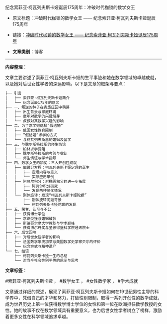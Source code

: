纪念索菲亚·柯瓦列夫斯卡娅诞辰175周年：冲破时代枷锁的数学女王 
- 原文标题：冲破时代枷锁的数学女王 —— 纪念索菲亚·柯瓦列夫斯卡娅诞辰175周年 
- 链接：[冲破时代枷锁的数学女王 —— 纪念索菲亚·柯瓦列夫斯卡娅诞辰175周年](https://mp.weixin.qq.com/s/XnePGDMIKFueseFABA0geg) 

- **文章类别**：博客 

---

**内容整理**： 

文章主要讲述了索菲亚·柯瓦列夫斯卡娅的生平事迹和她在数学领域的卓越成就，以及她对后世女性学者的深远影响。以下是文章的框架与要点：

```markdown
├── 引言
│   ├── 索菲亚·柯瓦列夫斯卡娅简介
│   └── 纪念诞辰175年的意义
├── 一、叛逆的种子在贵族庄园中萌芽
│   ├── 出生背景与家庭环境
│   ├── 童年对数学的兴趣萌芽
│   └── 叔叔对其数学兴趣的影响
├── 二、为了求学她选择“假结婚”
│   ├── 俄国女性教育限制
│   ├── “假结婚”求学的方式
│   └── 与柯瓦列夫斯基的婚姻及留学
├── 三、与魏尔斯特拉斯的师生情谊
│   ├── 柏林求学受阻
│   ├── 魏尔斯特拉斯的考验与收徒
│   └── 师生情谊与学术指导
├── 四、数学女王的加冕：三大开创性成就
│   ├── 偏微分方程：柯瓦列夫斯卡娅定理的诞生
│   │   ├── 定理内容与意义
│   │   └── 实际应用举例
│   ├── 阿贝尔积分：对椭圆积分的进一步拓展
│   │   ├── 阿贝尔积分研究
│   │   └── 发现两种简化情况
│   └── 刚体旋转：发现“柯瓦列夫斯卡娅陀螺”
│       ├── 刚体旋转问题背景
│       └── 柯瓦列夫斯卡娅陀螺的发现
├── 五、荣誉、认可与不公
│   ├── 获得博士学位
│   ├── 求职受挫与婚姻破裂
│   ├── 斯德哥尔摩大学教职与学术巅峰
│   └── 获得博尔丹奖与圣彼得堡科学院通讯院士
├── 六、后世回响
│   ├── 对后世女性学者的影响
│   ├── 法国数学家庞加莱与美国数学史学家贝尔的评价
│   └── 纪念方式与精神遗产
└── 七、结语
    ├── 柯瓦列夫斯卡娅一生的总结
    └── 对当今社会性别平等的启示与思考
```

**文章标签**：

#索菲亚·柯瓦列夫斯卡娅 ， #数学女王 ， #女性数学家 ， #学术成就

文章通过详细的叙述，展现了索菲亚·柯瓦列夫斯卡娅如何在19世纪男性主导的科学界中，凭借自己的才华和努力，打破性别限制，取得一系列开创性的数学成就，成为世界历史上第一位获得数学博士学位的女性和第一位在欧洲担任数学教授的女性。她的故事不仅在数学领域具有重要意义，也为后世女性学者树立了榜样，激励着更多女性在科学领域追求卓越。